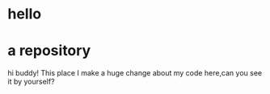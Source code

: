 # hello
a repository
=====================

hi buddy!
This place I make a huge change about my code here,can you see it by yourself?
